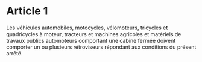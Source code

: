 # Article 1

Les véhicules automobiles, motocycles, vélomoteurs, tricycles et quadricycles à moteur, tracteurs et machines agricoles et matériels de travaux publics automoteurs comportant une cabine fermée doivent comporter un ou plusieurs rétroviseurs répondant aux conditions du présent arrêté.
